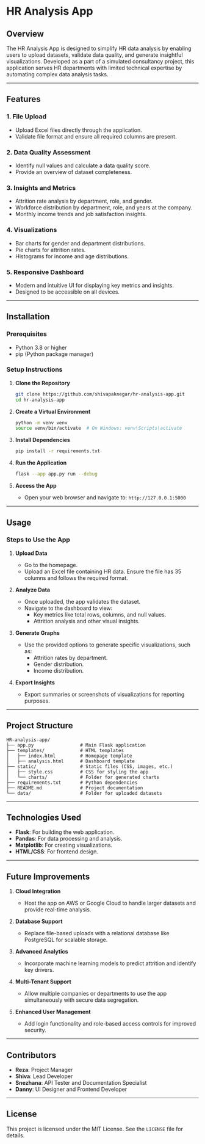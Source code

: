 # HR Analysis App

## Overview
The HR Analysis App is designed to simplify HR data analysis by enabling users to upload datasets, validate data quality, and generate insightful visualizations. Developed as a part of a simulated consultancy project, this application serves HR departments with limited technical expertise by automating complex data analysis tasks.

---

## Features

### 1. File Upload
- Upload Excel files directly through the application.
- Validate file format and ensure all required columns are present.

### 2. Data Quality Assessment
- Identify null values and calculate a data quality score.
- Provide an overview of dataset completeness.

### 3. Insights and Metrics
- Attrition rate analysis by department, role, and gender.
- Workforce distribution by department, role, and years at the company.
- Monthly income trends and job satisfaction insights.

### 4. Visualizations
- Bar charts for gender and department distributions.
- Pie charts for attrition rates.
- Histograms for income and age distributions.

### 5. Responsive Dashboard
- Modern and intuitive UI for displaying key metrics and insights.
- Designed to be accessible on all devices.

---

## Installation

### Prerequisites
- Python 3.8 or higher
- pip (Python package manager)

### Setup Instructions

1. **Clone the Repository**
   ```bash
   git clone https://github.com/shivapaknegar/hr-analysis-app.git
   cd hr-analysis-app
   ```

2. **Create a Virtual Environment**
   ```bash
   python -m venv venv
   source venv/bin/activate  # On Windows: venv\Scripts\activate
   ```

3. **Install Dependencies**
   ```bash
   pip install -r requirements.txt
   ```

4. **Run the Application**
   ```bash
   flask --app app.py run --debug
   ```

5. **Access the App**
   - Open your web browser and navigate to: `http://127.0.0.1:5000`

---

## Usage

### Steps to Use the App

1. **Upload Data**
   - Go to the homepage.
   - Upload an Excel file containing HR data. Ensure the file has 35 columns and follows the required format.

2. **Analyze Data**
   - Once uploaded, the app validates the dataset.
   - Navigate to the dashboard to view:
     - Key metrics like total rows, columns, and null values.
     - Attrition analysis and other visual insights.

3. **Generate Graphs**
   - Use the provided options to generate specific visualizations, such as:
     - Attrition rates by department.
     - Gender distribution.
     - Income distribution.

4. **Export Insights**
   - Export summaries or screenshots of visualizations for reporting purposes.

---

## Project Structure

```
HR-analysis-app/
├── app.py                 # Main Flask application
├── templates/             # HTML templates
│   ├── index.html         # Homepage template
│   ├── analysis.html      # Dashboard template
├── static/                # Static files (CSS, images, etc.)
│   ├── style.css          # CSS for styling the app
│   └── charts/            # Folder for generated charts
├── requirements.txt       # Python dependencies
├── README.md              # Project documentation
└── data/                  # Folder for uploaded datasets
```

---

## Technologies Used
- **Flask**: For building the web application.
- **Pandas**: For data processing and analysis.
- **Matplotlib**: For creating visualizations.
- **HTML/CSS**: For frontend design.

---

## Future Improvements
1. **Cloud Integration**
   - Host the app on AWS or Google Cloud to handle larger datasets and provide real-time analysis.

2. **Database Support**
   - Replace file-based uploads with a relational database like PostgreSQL for scalable storage.

3. **Advanced Analytics**
   - Incorporate machine learning models to predict attrition and identify key drivers.

4. **Multi-Tenant Support**
   - Allow multiple companies or departments to use the app simultaneously with secure data segregation.

5. **Enhanced User Management**
   - Add login functionality and role-based access controls for improved security.

---

## Contributors
- **Reza**: Project Manager
- **Shiva**: Lead Developer
- **Snezhana**: API Tester and Documentation Specialist
- **Danny**: UI Designer and Frontend Developer

---

## License
This project is licensed under the MIT License. See the `LICENSE` file for details.
